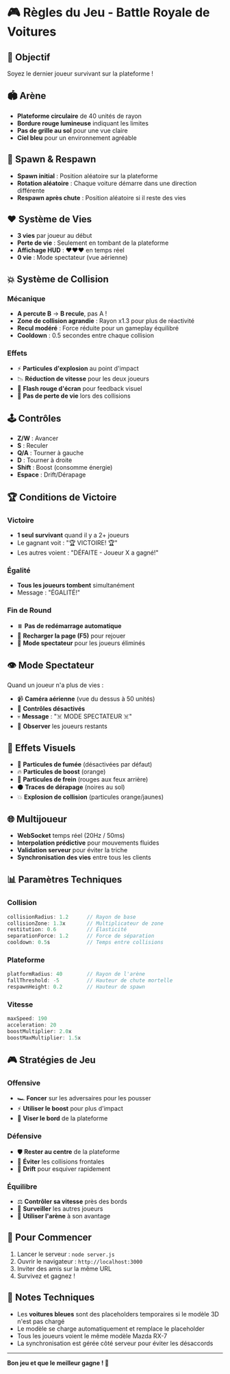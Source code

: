 # 🎮 Règles du Jeu - Battle Royale de Voitures

## 🎯 Objectif
Soyez le dernier joueur survivant sur la plateforme !

## 🏟️ Arène
- **Plateforme circulaire** de 40 unités de rayon
- **Bordure rouge lumineuse** indiquant les limites
- **Pas de grille au sol** pour une vue claire
- **Ciel bleu** pour un environnement agréable

## 🚗 Spawn & Respawn
- **Spawn initial** : Position aléatoire sur la plateforme
- **Rotation aléatoire** : Chaque voiture démarre dans une direction différente
- **Respawn après chute** : Position aléatoire si il reste des vies

## ❤️ Système de Vies
- **3 vies** par joueur au début
- **Perte de vie** : Seulement en tombant de la plateforme
- **Affichage HUD** : ❤️❤️❤️ en temps réel
- **0 vie** : Mode spectateur (vue aérienne)

## 💥 Système de Collision
### Mécanique
- **A percute B** → **B recule**, pas A !
- **Zone de collision agrandie** : Rayon x1.3 pour plus de réactivité
- **Recul modéré** : Force réduite pour un gameplay équilibré
- **Cooldown** : 0.5 secondes entre chaque collision

### Effets
- ⚡ **Particules d'explosion** au point d'impact
- 📉 **Réduction de vitesse** pour les deux joueurs
- 🔴 **Flash rouge d'écran** pour feedback visuel
- 🎨 **Pas de perte de vie** lors des collisions

## 🕹️ Contrôles
- **Z/W** : Avancer
- **S** : Reculer
- **Q/A** : Tourner à gauche
- **D** : Tourner à droite
- **Shift** : Boost (consomme énergie)
- **Espace** : Drift/Dérapage

## 🏆 Conditions de Victoire

### Victoire
- **1 seul survivant** quand il y a 2+ joueurs
- Le gagnant voit : "🏆 VICTOIRE! 🏆"
- Les autres voient : "DÉFAITE - Joueur X a gagné!"

### Égalité
- **Tous les joueurs tombent** simultanément
- Message : "ÉGALITÉ!"

### Fin de Round
- ⏸️ **Pas de redémarrage automatique**
- 🔄 **Recharger la page (F5)** pour rejouer
- 🎥 **Mode spectateur** pour les joueurs éliminés

## 👁️ Mode Spectateur
Quand un joueur n'a plus de vies :
- 📹 **Caméra aérienne** (vue du dessus à 50 unités)
- 🚫 **Contrôles désactivés**
- 💀 **Message** : "☠️ MODE SPECTATEUR ☠️"
- 👀 **Observer** les joueurs restants

## 🎨 Effets Visuels
- 💨 **Particules de fumée** (désactivées par défaut)
- 🔥 **Particules de boost** (orange)
- 🔴 **Particules de frein** (rouges aux feux arrière)
- ⚫ **Traces de dérapage** (noires au sol)
- 💥 **Explosion de collision** (particules orange/jaunes)

## 🌐 Multijoueur
- **WebSocket** temps réel (20Hz / 50ms)
- **Interpolation prédictive** pour mouvements fluides
- **Validation serveur** pour éviter la triche
- **Synchronisation des vies** entre tous les clients

## 📊 Paramètres Techniques

### Collision
```javascript
collisionRadius: 1.2      // Rayon de base
collisionZone: 1.3x       // Multiplicateur de zone
restitution: 0.6          // Élasticité
separationForce: 1.2      // Force de séparation
cooldown: 0.5s            // Temps entre collisions
```

### Plateforme
```javascript
platformRadius: 40        // Rayon de l'arène
fallThreshold: -5         // Hauteur de chute mortelle
respawnHeight: 0.2        // Hauteur de spawn
```

### Vitesse
```javascript
maxSpeed: 190
acceleration: 20
boostMultiplier: 2.0x
boostMaxMultiplier: 1.5x
```

## 🎮 Stratégies de Jeu

### Offensive
- 🏎️ **Foncer** sur les adversaires pour les pousser
- ⚡ **Utiliser le boost** pour plus d'impact
- 🎯 **Viser le bord** de la plateforme

### Défensive
- 🛡️ **Rester au centre** de la plateforme
- 🔄 **Éviter** les collisions frontales
- 💨 **Drift** pour esquiver rapidement

### Équilibre
- ⚖️ **Contrôler sa vitesse** près des bords
- 👀 **Surveiller** les autres joueurs
- 🎪 **Utiliser l'arène** à son avantage

## 🚀 Pour Commencer
1. Lancer le serveur : `node server.js`
2. Ouvrir le navigateur : `http://localhost:3000`
3. Inviter des amis sur la même URL
4. Survivez et gagnez !

## 🐛 Notes Techniques
- Les **voitures bleues** sont des placeholders temporaires si le modèle 3D n'est pas chargé
- Le modèle se charge automatiquement et remplace le placeholder
- Tous les joueurs voient le même modèle Mazda RX-7
- La synchronisation est gérée côté serveur pour éviter les désaccords

---

**Bon jeu et que le meilleur gagne ! 🏁**
